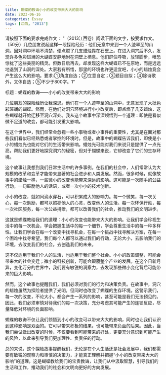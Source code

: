 ```yaml
---
title: 蝴蝶的教诲小小的改变带来大大的影响
date: 2023-06-16
categories: Essay
tags: [江西, "2013"]
---
```




请按照下面的要求完成作文：
"（2013江西卷）阅读下面的文字，按要求作文。（50分）几位朋友说起这样一段探险经历：他们无意中来到一个人迹罕至的山洞。因对洞中环境不清楚，便点燃了几支蜡烛靠在石壁上。在进入洞穴后不久，发现许多色彩斑斓的大蝴蝶安静地附在洞壁上栖息。他们屏住呼吸，放轻脚步，唯恐惊扰了这些美丽的精灵。但数日后再去，却发现这样大蝴蝶已不在原地，而是远远地退到了山洞的深处。大家若有所悟，那里的环境也许更适宜吧，小小的蜡烛竟会产生这么大的影响。要求:①角度自选；②立意自定；③题目自拟；④除诗歌外，文体自选；⑤不少于800字。1"

标题：蝴蝶的教诲——小小的改变带来大大的影响

几位朋友的探险经历让我深思。他们在一个人迹罕至的山洞中，无意发现了大批色彩斑斓的蝴蝶。然而，在他们对洞穴环境进行小小改变后，即点燃了几支蜡烛，这些蝴蝶就开始迁移至洞穴深处。我从这个故事中深深领悟到一个道理：即使是看似微不足道的改变，都可能引发重大影响。

在这个世界中，我们经常会忽视一些小事物或者小事件的重要性，尤其是在面对那些我们看似已经熟悉或者掌控的环境时。但是，故事中的蝴蝶告诉我们，即使是小小的蜡烛光也能对它们的生活带来影响。蜡烛光可能对我们来说只是提供了一点光亮，帮助我们更好地探究洞穴的秘密，但对于蝴蝶来说，它却改变了它们的生存环境。

这个故事让我想到我们日常生活中的许多事例。在我们的社会中，人们常常认为大规模的改革和变革才能带来显著的社会进步和人类发展。然而，很多时候，就像故事中的蜡烛一样，一些微小的改变也能带来深远的影响。这可能是一次随手的公益行动，一句鼓励他人的话语，或者一次小小的技术创新。

小小的改变，就如同滴水穿石，可以积累成大的影响力。每一个微笑，每一次关心，每一次勉励，都可以照亮他人的心灵，改变他人的生活。每一次环保行动，每一次社区服务，每一次公益捐赠，都可以改善我们的社会，推动我们的文明进步。

这就是蝴蝶教给我们的道理：小小的改变也能带来大大的影响。让我们学会珍视生活中的每一次机会，学会把握生活中的每一个细节，学会尊重生活中的每一种多样性。让我们学会在每一个改变中找寻机会，在每一个挑战中找寻解决方案，在每一个困难中找寻希望。我们每个人都可以通过我们的行动，无论大小，去影响我们的环境，去改变我们的社会，去创造我们的未来。

这不仅适用于我们个人的生活，也适用于我们整个社会。小小的政策调整，可能会带来大的社会变迁；微小的科技创新，可能会颠覆整个产业的发展。在这个日新月异，变化万分的世界中，我们要有敏锐的洞察力，去发现那些微小变化背后可能带来的巨大影响。

然而，这个故事也提醒我们，我们必须对我们的行为和决策负责。在故事中，洞穴的蜡烛虽然为探险者提供了光明，但同时也改变了蝴蝶的生存环境。这警示我们，每一次的改变，不论大小，都会产生一系列的影响，甚至可能是我们无法预见的。因此，我们必须审慎对待我们的每一次决策，充分考虑其可能产生的连锁反应，尽量降低对环境的负面影响。

蝴蝶的教诲不仅让我们领悟到小小的改变可以带来大大的影响，同时也让我们认识到这种影响是双面的。它可以带来积极的结果，也可能带来负面的后果。因此，当我们尝试做出改变的时候，不仅要看到可能带来的好处，更要充分意识到可能产生的风险，以此来引导我们更加理性、负责任的行动。

总的来说，这个探险故事提醒我们，无论是在个人生活还是社会发展中，我们都需要有敏锐的观察力和审慎的决策力，才能真正理解并把握“小小的改变带来大大的影响”的道理。这是蝴蝶教给我们的宝贵教诲，让我们从中汲取智慧，引导我们的生活和工作，推动我们的社会和文明向更好的方向发展。